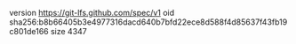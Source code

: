 version https://git-lfs.github.com/spec/v1
oid sha256:b8b66405b3e4977316dacd640b7bfd22ece8d588f4d85637f43fb19c801de166
size 4347
